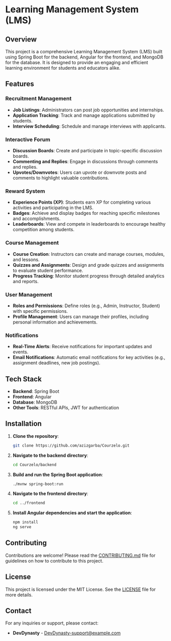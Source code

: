 # Learning Management System (LMS)

## Overview
This project is a comprehensive Learning Management System (LMS) built using Spring Boot for the backend, Angular for the frontend, and MongoDB for the database. It is designed to provide an engaging and efficient learning environment for students and educators alike.

## Features

### Recruitment Management
- **Job Listings**: Administrators can post job opportunities and internships.
- **Application Tracking**: Track and manage applications submitted by students.
- **Interview Scheduling**: Schedule and manage interviews with applicants.

### Interactive Forum
- **Discussion Boards**: Create and participate in topic-specific discussion boards.
- **Commenting and Replies**: Engage in discussions through comments and replies.
- **Upvotes/Downvotes**: Users can upvote or downvote posts and comments to highlight valuable contributions.

### Reward System
- **Experience Points (XP)**: Students earn XP for completing various activities and participating in the LMS.
- **Badges**: Achieve and display badges for reaching specific milestones and accomplishments.
- **Leaderboards**: View and compete in leaderboards to encourage healthy competition among students.

### Course Management
- **Course Creation**: Instructors can create and manage courses, modules, and lessons.
- **Quizzes and Assignments**: Design and grade quizzes and assignments to evaluate student performance.
- **Progress Tracking**: Monitor student progress through detailed analytics and reports.

### User Management
- **Roles and Permissions**: Define roles (e.g., Admin, Instructor, Student) with specific permissions.
- **Profile Management**: Users can manage their profiles, including personal information and achievements.

### Notifications
- **Real-Time Alerts**: Receive notifications for important updates and events.
- **Email Notifications**: Automatic email notifications for key activities (e.g., assignment deadlines, new job postings).

## Tech Stack
- **Backend**: Spring Boot
- **Frontend**: Angular
- **Database**: MongoDB
- **Other Tools**: RESTful APIs, JWT for authentication

## Installation

1. **Clone the repository**:
    ```sh
    git clone https://github.com/azizgarba/Courzelo.git
    ```
2. **Navigate to the backend directory**:
    ```sh
    cd Courzelo/backend
    ```
3. **Build and run the Spring Boot application**:
    ```sh
    ./mvnw spring-boot:run
    ```
4. **Navigate to the frontend directory**:
    ```sh
    cd ../frontend
    ```
5. **Install Angular dependencies and start the application**:
    ```sh
    npm install
    ng serve
    ```

## Contributing
Contributions are welcome! Please read the [CONTRIBUTING.md](CONTRIBUTING.md) file for guidelines on how to contribute to this project.

## License
This project is licensed under the MIT License. See the [LICENSE](LICENSE) file for more details.

## Contact
For any inquiries or support, please contact:
- **DevDynasty** - [DevDynasty-support@example.com](mailto:DevDynasty-support@example.com)
